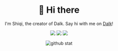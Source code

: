 <h1 align="center">👋 Hi there</h1>

<p align="center">I'm Shiqi, the creator of Dalk. Say hi with me on <a href="" target="_blank">Dalk</a>!</p>

<p align="center">
<img src="http://img.shields.io/badge/Open%20Source-%E2%9D%A4-green" />
<img src="https://img.shields.io/badge/Junior%20Developer%20@-TME/KUGOU-blue" />
<img src="https://komarev.com/ghpvc/?username=lolimay&color=green" />
</p>

<p align="center"> <img src="https://github-readme-stats.vercel.app/api?username=lolimay&show_icons=true&hide_title=true&bg_color=ffffff&hide_border=true" alt="github stat" /> </p>

